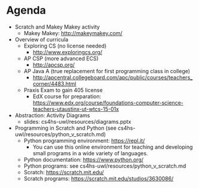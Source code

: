 Agenda
=======

 - Scratch and Makey Makey activity
    - Makey Makey: http://makeymakey.com/
 - Overview of curricula
    - Exploring CS (no license needed)
       - http://www.exploringcs.org/
    - AP CSP (more advanced ECS)
       - http://apcsp.org/
    - AP Java A (true replacement for first programming class in college)
       - http://apcentral.collegeboard.com/apc/public/courses/teachers_corner/4483.html
    - Praxis Exam to gain 405 license
       - EdX course for preparation: https://www.edx.org/course/foundations-computer-science-teachers-utaustinx-ut-wtcs-15-01x
 - Abstraction: Activity Diagrams
    - slides: cs4hs-uwl/resources/diagrams.pptx
 - Programming in Scratch and Python (see cs4hs-uwl/resources/python_v_scratch.md)
    - Python programming environment: https://repl.it/
       - You can use this online environment for teaching and developing small programs in a wide variety of languages.
    - Python documentation: https://www.python.org/
    - Python programs: see cs4hs-uwl/resources/python_v_scratch.md
    - Scratch: https://scratch.mit.edu/
    - Scratch programs: https://scratch.mit.edu/studios/3630086/
